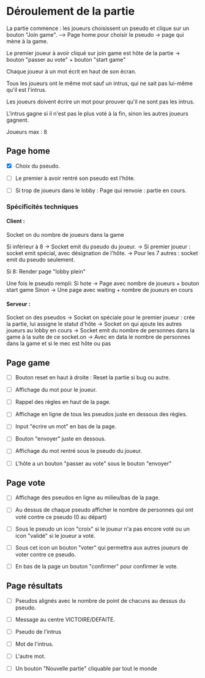 # Déroulement de la partie 

La partie commence : les joueurs choisissent un pseudo et clique sur un bouton "Join game". --> Page home pour choisir le pseudo -> page qui mène à la game.

Le premier joueur à avoir cliqué sur join game est hôte de la partie -> bouton "passer au vote" + bouton "start game"

Chaque joueur à un mot écrit en haut de son écran.

Tous les joueurs ont le même mot sauf un intrus, qui ne sait pas lui-même qu'il est l'intrus.

Les joueurs doivent écrire un mot pour prouver qu'il ne sont pas les intrus.

L'intrus gagne si il n'est pas le plus voté à la fin, sinon les autres joueurs gagnent.

Joueurs max : 8

## Page home

* [x] Choix du pseudo.

* [ ] Le premier à avoir rentré son pseudo est l'hôte.

* [ ] Si trop de joueurs dans le lobby : Page qui renvoie : partie en cours.

### Spécificités techniques

#### Client : 

Socket on du nombre de joueurs dans la game

Si inférieur à 8 ->
	Socket emit du pseudo du joueur.
		-> Si premier joueur : socket emit spécial, avec désignation de l'hôte.
		-> Pour les 7 autres : socket emit du pseudo seulement.
  
Si 8:
	Render page "lobby plein"
  
Une fois le pseudo rempli:
	Si hote
  	-> Page avec nombre de joueurs + bouton start game
  Sinon
		-> Une page avec waiting + nombre de joueurs en cours

#### Serveur : 

Socket on des pseudos 
-> Socket on spéciale pour le premier joueur : crée la partie, lui assigne le statut d'hôte
-> Socket on qui ajoute les autres joueurs au lobby en cours
-> Socket emit du nombre de personnes dans la game à la suite de ce socket.on
	-> Avec en data le nombre de personnes dans la game et si le mec est hôte ou pas

## Page game

* [ ] Bouton reset en haut à droite : Reset la partie si bug ou autre.

* [ ] Affichage du mot pour le joueur.

* [ ] Rappel des règles en haut de la page.

* [ ] Affichage en ligne de tous les pseudos juste en dessous des règles.

* [ ] Input "écrire un mot" en bas de la page.

* [ ] Bouton "envoyer" juste en dessous.

* [ ] Affichage du mot rentré sous le pseudo du joueur.

* [ ] L'hôte a un bouton "passer au vote" sous le bouton "envoyer"

## Page vote

* [ ] Affichage des pseudos en ligne au milieu/bas de la page.

* [ ] Au dessus de chaque pseudo afficher le nombre de personnes qui ont voté contre ce pseudo (0 au départ)

* [ ] Sous le pseudo un icon "croix" si le joueur n'a pas encore voté ou un icon "validé" si le joueur a voté.

* [ ] Sous cet icon un bouton "voter" qui permettra aux autres joueurs de voter contre ce pseudo.

* [ ] En bas de la page un bouton "confirmer" pour confirmer le vote.

## Page résultats

* [ ] Pseudos alignés avec le nombre de point de chacuns au dessus du pseudo.

* [ ] Message au centre VICTOIRE/DEFAITE.

* [ ] Pseudo de l'intrus

* [ ] Mot de l'intrus.

* [ ] L'autre mot.

* [ ] Un bouton "Nouvelle partie" cliquable par tout le monde